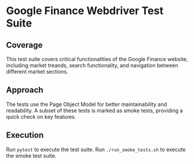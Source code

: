 # Google Finance Webdriver Test Suite

## Coverage
This test suite covers critical functionalities of the Google Finance website, including market treands, search functionality, and navigation between different market sections.

## Approach
The tests use the Page Object Model for better maintainability and readability. A subset of these tests is marked as smoke tests, providing a quick check on key features.

## Execution
Run `pytest` to execute the test suite.
Run `./run_smoke_tests.sh` to execute the smoke test suite.
